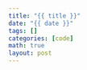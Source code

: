 ```yaml
---
title: "{{ title }}"
date: "{{ date }}"
tags: []
categories: [code]
math: true
layout: post
---
```



